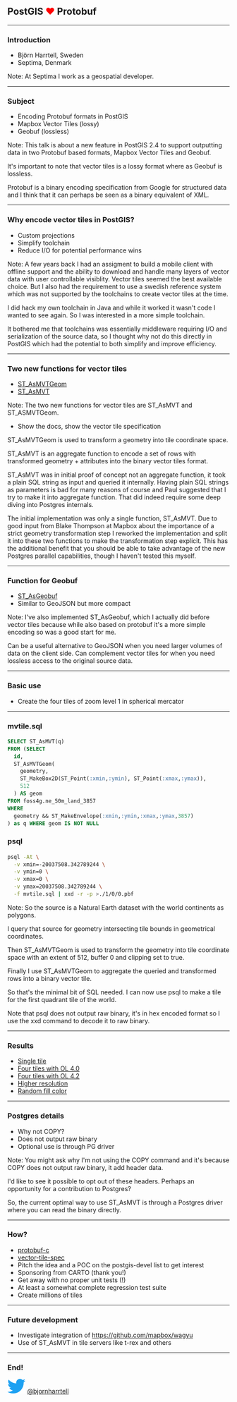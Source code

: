 ## PostGIS <span style="color:#ff0000">♥</span> Protobuf

---

### Introduction

* Björn Harrtell, Sweden
* Septima, Denmark

Note:
At Septima I work as a geospatial developer.

---

### Subject

* Encoding Protobuf formats in PostGIS
* Mapbox Vector Tiles (lossy)
* Geobuf (lossless)

Note:
This talk is about a new feature in PostGIS 2.4 to support outputting data in two Protobuf based formats, Mapbox Vector Tiles and Geobuf.

It's important to note that vector tiles is a lossy format where as Geobuf is lossless.

Protobuf is a binary encoding specification from Google for structured data and I think that it can perhaps be seen as a binary equivalent of XML.

---

### Why encode vector tiles in PostGIS?

* Custom projections
* Simplify toolchain
* Reduce I/O for potential performance wins

Note:
A few years back I had an assigment to build a mobile client with offline support and the ability to download and handle many layers of vector data with user controllable visiblity. Vector tiles seemed the best available choice. But I also had the requirement to use a swedish reference system which was not supported by the toolchains to create vector tiles at the time.

I did hack my own toolchain in Java and while it worked it wasn't code I wanted to see again. So I was interested in a more simple toolchain.

It bothered me that toolchains was essentially middleware requiring I/O and serialization of the source data, so I thought why not do this directly in PostGIS which had the potential to both simplify and improve efficiency.

---

### Two new functions for vector tiles

* [ST_AsMVTGeom](https://postgis.net/docs/ST_AsMVTGeom.html)
* [ST_AsMVT](https://postgis.net/docs/ST_AsMVT.html)

Note:
The two new functions for vector tiles are ST_AsMVT and ST_ASMVTGeom.

* Show the docs, show the vector tile specification

ST_AsMVTGeom is used to transform a geometry into tile coordinate space.

ST_AsMVT is an aggregate function to encode a set of rows with transformed geometry + attributes into the binary vector tiles format.

ST_AsMVT was in initial proof of concept not an aggregate function, it took a plain SQL string as input and queried it internally. Having plain SQL strings as parameters is bad for many reasons of course and Paul suggested that I try to make it into aggregate function. That did indeed require some deep diving into Postgres internals.

The initial implementation was only a single function, ST_AsMVT. Due to good input from Blake Thompson at Mapbox about the importance of a strict geometry transformation step I reworked the implementation and split it into these two functions to make the transformation step explicit. This has the additional benefit that you should be able to take advantage of the new Postgres parallel capabilities, though I haven't tested this myself.

---

### Function for Geobuf

* [ST_AsGeobuf](https://postgis.net/docs/ST_AsGeobuf.html)
* Similar to GeoJSON but more compact

Note:
I've also implemented ST_AsGeobuf, which I actually did before vector tiles because while also based on protobuf it's a more simple encoding so was a good start for me.

Can be a useful alternative to GeoJSON when you need larger volumes of data on the client side. Can complement vector tiles for when you need lossless access to the original source data.

---

### Basic use

* Create the four tiles of zoom level 1 in spherical mercator

---

### mvtile.sql

```sql
SELECT ST_AsMVT(q)
FROM (SELECT
  id,
  ST_AsMVTGeom(
    geometry,
    ST_MakeBox2D(ST_Point(:xmin,:ymin), ST_Point(:xmax,:ymax)),
    512
  ) AS geom
FROM foss4g.ne_50m_land_3857
WHERE
  geometry && ST_MakeEnvelope(:xmin,:ymin,:xmax,:ymax,3857)
) as q WHERE geom IS NOT NULL
```

### psql

```sh
psql -At \
  -v xmin=-20037508.342789244 \
  -v ymin=0 \
  -v xmax=0 \
  -v ymax=20037508.342789244 \
  -f mvtile.sql | xxd -r -p >./1/0/0.pbf
```

Note:
So the source is a Natural Earth dataset with the world continents as polygons.

I query that source for geometry intersecting tile bounds in geometrical coordinates.

Then ST_AsMVTGeom is used to transform the geometry into tile coordinate space with an extent of 512, buffer 0 and clipping set to true.

Finally I use ST_AsMVTGeom to aggregate the queried and transformed rows into a binary vector tile.

So that's the minimal bit of SQL needed. I can now use psql to make a tile for the first quadrant tile of the world.

Note that psql does not output raw binary, it's in hex encoded format so I use the xxd command to decode it to raw binary.

---

### Results

* [Single tile](https://bjornharrtell.github.io/presentations/vectortiles/example1)
* [Four tiles with OL 4.0](https://bjornharrtell.github.io/presentations/vectortiles/example2)
* [Four tiles with OL 4.2](https://bjornharrtell.github.io/presentations/vectortiles/example3)
* [Higher resolution](https://bjornharrtell.github.io/presentations/vectortiles/example4)
* [Random fill color](https://bjornharrtell.github.io/presentations/vectortiles/example5)

---

### Postgres details

* Why not COPY?
* Does not output raw binary
* Optional use is through PG driver

Note:
You might ask why I'm not using the COPY command and it's because COPY does not output raw binary, it add header data.

I'd like to see it possible to opt out of these headers. Perhaps an opportunity for a contribution to Postgres?

So, the current optimal way to use ST_AsMVT is through a Postgres driver where you can read the binary directly.

---

### How?

* [protobuf-c](https://github.com/protobuf-c/protobuf-c)
* [vector-tile-spec](https://github.com/mapbox/vector-tile-spec/tree/master/2.1)
* Pitch the idea and a POC on the postgis-devel list to get interest
* Sponsoring from CARTO (thank you!)
* Get away with no proper unit tests (!)
* At least a somewhat complete regression test suite
* Create millions of tiles

---

### Future development

* Investigate integration of https://github.com/mapbox/wagyu
* Use of ST_AsMVT in tile servers like t-rex and others

---

### End!

<p>
<span>
<img src="https://raw.githubusercontent.com/bjornharrtell/presentations/master/assets/images/twitter.png" alt="Twitter">
</span>
<span>
<a href="https://twitter.com/bjornharrtell">@bjornharrtell</a>
</span>
</p>